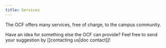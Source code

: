```yaml
---
title: Services
---
```


The OCF offers many services, free of charge, to the campus community.

Have an idea for something else the OCF can provide? Feel free to send your
suggestion by [[contacting us|doc contact]]!
